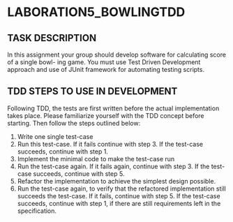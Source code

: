 # LABORATION5_BOWLINGTDD


## TASK DESCRIPTION
In this assignment your group should develop software for calculating score of a single bowl-
ing game.  You must use Test Driven Development approach and use of JUnit framework for
automating testing scripts.

## TDD STEPS TO USE IN DEVELOPMENT
Following TDD, the tests are first written before the actual implementation takes place. Please
familiarize  yourself  with  the  TDD  concept  before  starting.   Then  follow  the  steps  outlined
below:

1. Write one single test-case
2. Run this test-case.  If it fails continue with step 3.  If the test-case succeeds, continue
with step 1.
3. Implement the minimal code to make the test-case run
4. Run the test-case again. If it fails again, continue with step 3. If the test-case succeeds,
continue with step 5.
5. Refactor the implementation to achieve the simplest design possible.
6. Run the test-case again, to verify that the refactored implementation still succeeds the
test-case.  If it fails, continue with step 5.  If the test-case succeeds, continue with step
1, if there are still requirements left in the specification.
